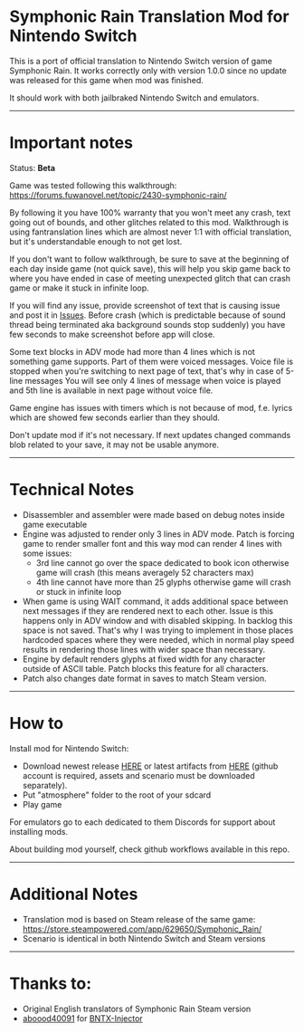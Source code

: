 # Symphonic Rain Translation Mod for Nintendo Switch

This is a port of official translation to Nintendo Switch version of game Symphonic Rain.
It works correctly only with version 1.0.0 since no update was released for this game when mod was finished.

It should work with both jailbraked Nintendo Switch and emulators.

---

# Important notes

Status: **Beta**

Game was tested following this walkthrough:
https://forums.fuwanovel.net/topic/2430-symphonic-rain/

By following it you have 100% warranty that you won't meet any crash, text going out of bounds, and other glitches related to this mod.
Walkthrough is using fantranslation lines which are almost never 1:1 with official translation, but it's understandable enough to not get lost.

If you don't want to follow walkthrough, be sure to save at the beginning of each day inside game (not quick save), this will help you skip game back to where you have ended in case of meeting unexpected glitch that can crash game or make it stuck in infinite loop.

If you will find any issue, provide screenshot of text that is causing issue and post it in [Issues](https://github.com/masagrator/SymphonicRain-ENX/issues). Before crash (which is predictable because of sound thread being terminated aka background sounds stop suddenly) you have few seconds to make screenshot before app will close.

Some text blocks in ADV mode had more than 4 lines which is not something game supports. Part of them were voiced messages. 
Voice file is stopped when you're switching to next page of text, that's why in case of 5-line messages You will see only 4 lines of message when voice is played and 5th line is available in next page without voice file.

Game engine has issues with timers which is not because of mod, f.e. lyrics which are showed few seconds earlier than they should.

Don't update mod if it's not necessary. If next updates changed commands blob related to your save, it may not be usable anymore.

---

# Technical Notes

- Disassembler and assembler were made based on debug notes inside game executable
- Engine was adjusted to render only 3 lines in ADV mode. Patch is forcing game to render smaller font and this way mod can render 4 lines with some issues:
  - 3rd line cannot go over the space dedicated to book icon otherwise game will crash (this means averagely 52 characters max)
  - 4th line cannot have more than 25 glyphs otherwise game will crash or stuck in infinite loop
- When game is using WAIT command, it adds additional space between next messages if they are rendered next to each other. Issue is this happens only in ADV window and with disabled skipping. In backlog this space is not saved. That's why I was trying to implement in those places hardcoded spaces where they were needed, which in normal play speed results in rendering those lines with wider space than necessary.
- Engine by default renders glyphs at fixed width for any character outside of ASCII table. Patch blocks this feature for all characters.
- Patch also changes date format in saves to match Steam version.

---

# How to
Install mod for Nintendo Switch:
- Download newest release [HERE](https://github.com/masagrator/SymphonicRain-ENX/releases) or latest artifacts from [HERE](https://github.com/masagrator/SymphonicRain-ENX/actions) (github account is required, assets and scenario must be downloaded separately).
- Put "atmosphere" folder to the root of your sdcard
- Play game

For emulators go to each dedicated to them Discords for support about installing mods.

About building mod yourself, check github workflows available in this repo.

---

# Additional Notes

- Translation mod is based on Steam release of the same game: https://store.steampowered.com/app/629650/Symphonic_Rain/
- Scenario is identical in both Nintendo Switch and Steam versions

---

# Thanks to:

- Original English translators of Symphonic Rain Steam version
- [aboood40091](https://github.com/aboood40091) for [BNTX-Injector](https://github.com/aboood40091/BNTX-Injector)
